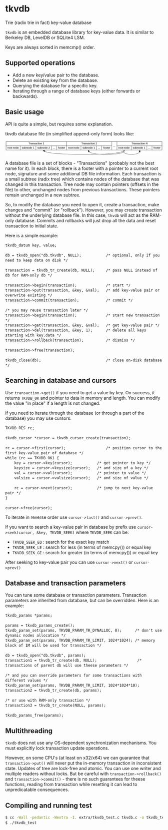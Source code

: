 # tkvdb
Trie (radix trie in fact) key-value database

`tkvdb` is an embedded database library for key-value data. It is similar to Berkeley DB, LevelDB or SQLite4 LSM.

Keys are always sorted in memcmp() order.

## Supported operations

  * Add a new key/value pair to the database.
  * Delete an existing key from the database.
  * Querying the database for a specific key.
  * Iterating through a range of database keys (either forwards or backwards).

## Basic usage

API is quite a simple, but requires some explanation.

tkvdb database file (in simplified append-only form) looks like:

![tkvdb database layout](docs/nonvac_db.png?raw=true "tkvdb database layout")

A database file is a set of blocks - "Transactions" (probably not the best name for it).
In each block, there is a footer with a pointer to a current root node, signature and some additional DB file information.
Each transaction is a small subtree (radix tree) which contains nodes of the database that was changed in this transaction.
Tree node may contain pointers (offsets in the file) to other, unchanged nodes from previous transactions. These pointers remain unchanged in a new subtree.

So, to modify the database you need to open it, create a transaction, make changes and "commit" (or "rollback").
However, you may create transaction without the underlying database file. In this case, `tkvdb` will act as the RAM-only database.
Commits and rollbacks will just drop all the data and reset transaction to initial state.

Here is a simple example:

```
tkvdb_datum key, value;

db = tkvdb_open("db.tkvdb", NULL);           /* optional, only if you need to keep data on disk */

transaction = tkvdb_tr_create(db, NULL);     /* pass NULL instead of db for RAM-only db */

transaction->begin(transaction);             /* start */
transaction->put(transaction, &key, &val);   /* add key-value pair or overwrite existing */
transaction->commit(transaction);            /* commit */

/* you may reuse transaction later */
transaction->begin(transaction);             /* start new transaction */
transaction->get(transaction, &key, &val);   /* get key-value pair */
transaction->del(transaction, &key, 1);      /* delete all keys starting with key.data */
transaction->rollback(transaction);          /* dismiss */

transaction->free(transaction);

tkvdb_close(db);                             /* close on-disk database */
```

## Searching in database and cursors

Use `transaction->get()` if you need to get a value by key.
On success, it returns `TKVDB_OK` and pointer to data in memory and length.
You can modify the value "in place" if a length is not changed.

If you need to iterate through the database (or through a part of the database) you may use cursors.

```
TKVDB_RES rc;

tkvdb_cursor *cursor = tkvdb_cursor_create(transaction);

rc = cursor->first(cursor);                  /* position cursor to the first key-value pair of database */
while (rc == TKVDB_OK) {
	key = cursor->key(cursor);           /* get pointer to key */
	keysize = cursor->keysize(cursor);   /* and size of a key */
	val = cursor->val(cursor);           /* pointer to value */
	valsize = cursor->valsize(cursor);   /* and size of value */

	rc = cursor->next(cursor);           /* jump to next key-value pair */
}

cursor->free(cursor);
```

To iterate in reverse order use `cursor->last()` and `cursor->prev()`.

If you want to search a key-value pair in database by prefix use `cursor->seek(cursor, &key, TKVDB_SEEK)`
where `TKVDB_SEEK` can be:
  * `TKVDB_SEEK_EQ` : search for the exact key match
  * `TKVDB_SEEK_LE` : search for less (in terms of memcpy()) or equal key
  * `TKVDB_SEEK_GE` : search for greater (in terms of memcpy()) or equal key

After seeking to key-value pair you can use `cursor->next()` or `cursor->prev()`

## Database and transaction parameters

You can tune some database or transaction parameters. Transaction parameters are inherited from database, but can be overridden.
Here is an example:

```
tkvdb_params *params;

params = tkvdb_params_create();
tkvdb_param_set(params, TKVDB_PARAM_TR_DYNALLOC, 0);      /* don't use dynamic nodes allocation */
tkvdb_param_set(params, TKVDB_PARAM_TR_LIMIT, 1024*1024); /* memory block of 1M will be used for transaction */

db = tkvdb_open("db.tkvdb", params);
transaction1 = tkvdb_tr_create(db, NULL);                  /* transactions of parent db will use theese parameters */

/* and you can override parameters for some transactions with different values */
tkvdb_param_set(params, TKVDB_PARAM_TR_LIMIT, 1024*1024*10);
transaction2 = tkvdb_tr_create(db, params);

/* or use with RAM-only transaction */
transaction3 = tkvdb_tr_create(NULL, params);

tkvdb_params_free(params);

```

## Multithreading

`tkvdb` does not use any OS-dependent synchronization mechanisms.
You must explicitly lock transaction update operations.

However, on some CPU's (at least on x32/x64) we can guarantee that `transaction->put()` will never put the in-memory transaction in inconsistent state.
Updates of tree are lock-free and atomic.
You can use one writer and multiple readers without locks.
But be careful with `transaction->rollback()` and `transaction->commit()` - there is no such guarantees for theese functions, reading from transaction while resetting it can lead to unpredicatable consequences.

## Compiling and running test

```sh
$ cc -Wall -pedantic -Wextra -I. extra/tkvdb_test.c tkvdb.c -o tkvdb_test
$ ./tkvdb_test
```
